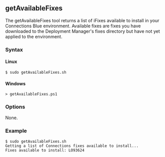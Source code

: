 ## getAvailableFixes

The getAvailableFixes tool returns a list of iFixes available to install in your Connections Blue environment.
Available fixes are fixes you have downloaded to the Deployment Manager's fixes directory but have not yet applied to the
environment.

### Syntax

#### Linux

```Shell
$ sudo getAvailableFixes.sh
```

#### Windows

```Shell
> getAvailableFixes.ps1
```

### Options

None.

### Example

```Shell
$ sudo getAvailableFixes.sh
Getting a list of Connections fixes available to install...
Fixes available to install: LO93624
```